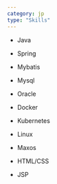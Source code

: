 ```yaml
---
category: jp
type: "Skills"
---
```


* Java
* Spring
* Mybatis

* Mysql
* Oracle

* Docker
* Kubernetes

* Linux
* Maxos

* HTML/CSS
* JSP